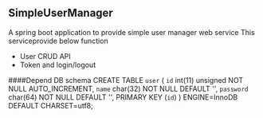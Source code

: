 ## SimpleUserManager
A spring boot application to provide simple user manager web service
This serviceprovide below function

- User CRUD API
- Token and login/logout



####Depend DB schema
	CREATE TABLE `user` (
	  `id` int(11) unsigned NOT NULL AUTO_INCREMENT,
	  `name` char(32) NOT NULL DEFAULT '',
	  `password` char(64) NOT NULL DEFAULT '',
	  PRIMARY KEY (`id`)
	) ENGINE=InnoDB DEFAULT CHARSET=utf8;
